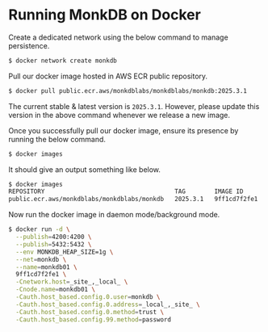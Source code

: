 # Running MonkDB on Docker

Create a dedicated network using the below command to manage persistence.

```bash
$ docker network create monkdb
```

Pull our docker image hosted in AWS ECR public repository.

```bash
$ docker pull public.ecr.aws/monkdblabs/monkdblabs/monkdb:2025.3.1
```

The current stable & latest version is `2025.3.1`. However, please update this version in the above 
command whenever we release a new image.

Once you successfully pull our docker image, ensure its presence by running the below command.

```bash
$ docker images
```

It should give an output something like below. 

```bash
$ docker images
REPOSITORY                                    TAG        IMAGE ID       CREATED        SIZE
public.ecr.aws/monkdblabs/monkdblabs/monkdb   2025.3.1   9ff1cd7f2fe1   47 hours ago   907MB
```

Now run the docker image in daemon mode/background mode. 

```bash
$ docker run -d \
  --publish=4200:4200 \
  --publish=5432:5432 \
  --env MONKDB_HEAP_SIZE=1g \
  --net=monkdb \
  --name=monkdb01 \
  9ff1cd7f2fe1 \
  -Cnetwork.host=_site_,_local_ \
  -Cnode.name=monkdb01 \
  -Cauth.host_based.config.0.user=monkdb \
  -Cauth.host_based.config.0.address=_local_,_site_ \
  -Cauth.host_based.config.0.method=trust \
  -Cauth.host_based.config.99.method=password
```


